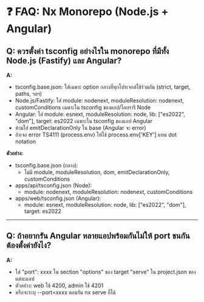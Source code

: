# ❓ FAQ: Nx Monorepo (Node.js + Angular)

## Q: ควรตั้งค่า tsconfig อย่างไรใน monorepo ที่มีทั้ง Node.js (Fastify) และ Angular?

**A:**
- tsconfig.base.json: ใส่เฉพาะ option กลางที่ทุกโปรเจกต์ใช้ร่วมกัน (strict, target, paths, ฯลฯ)
- Node.js/Fastify: ใส่ module: nodenext, moduleResolution: nodenext, customConditions เฉพาะใน tsconfig ของแอป/ไลบรารี Node
- Angular: ใส่ module: esnext, moduleResolution: node, lib: ["es2022", "dom"], target: es2022 เฉพาะใน tsconfig ของแอป Angular
- ห้ามใส่ emitDeclarationOnly ใน base (Angular จะ error)
- ถ้าเจอ error TS4111 (process.env) ให้ใช้ process.env['KEY'] แทน dot notation

**ตัวอย่าง:**
- tsconfig.base.json (กลาง):
  - ไม่มี module, moduleResolution, dom, emitDeclarationOnly, customConditions
- apps/api/tsconfig.json (Node):
  - module: nodenext, moduleResolution: nodenext, customConditions
- apps/web/tsconfig.json (Angular):
  - module: esnext, moduleResolution: node, lib: ["es2022", "dom"], target: es2022

---

## Q: ถ้าอยากรัน Angular หลายแอปพร้อมกันไม่ให้ port ชนกัน ต้องตั้งค่ายังไง?

**A:**
- ใส่ "port": xxxx ใน section "options" ของ target "serve" ใน project.json ของแต่ละแอป
- ตัวอย่าง: web ใช้ 4200, admin ใช้ 4201
- หรือจะระบุ --port=xxxx ตอนรัน nx serve ก็ได้ 